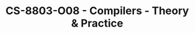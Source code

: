 ---
layout: course
title: CS-8803-O08 - Compilers -  Theory & Practice
aliases: 
course_id: CS-8803-O08
permalink: /CS-8803-O08/
avg_difficulty: 4.69
avg_rating: 4.00
avg_workload: 29.88
course_number: 8803-08
---